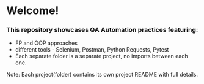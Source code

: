 # Welcome!
### This repository showcases QA Automation practices featuring:
- FP and OOP approaches
- different tools - Selenium, Postman, Python Requests, Pytest
- Each separate folder is a separate project, no imports between each one.

Note: Each project(folder) contains its own project README with full details.
